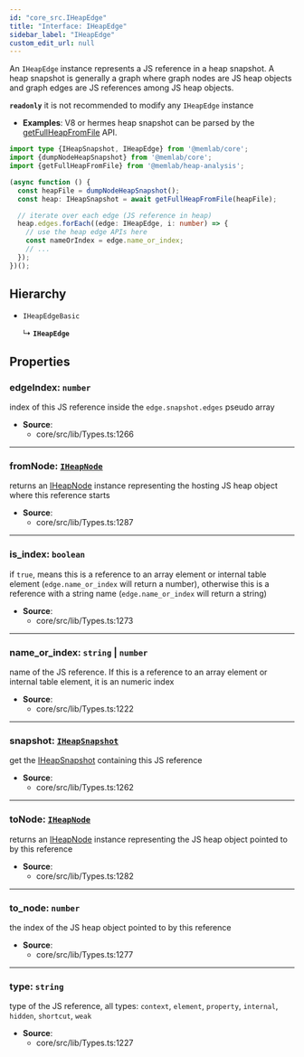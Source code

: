 ```yaml
---
id: "core_src.IHeapEdge"
title: "Interface: IHeapEdge"
sidebar_label: "IHeapEdge"
custom_edit_url: null
---
```


An `IHeapEdge` instance represents a JS reference in a heap snapshot.
A heap snapshot is generally a graph where graph nodes are JS heap objects
and graph edges are JS references among JS heap objects.

**`readonly`** it is not recommended to modify any `IHeapEdge` instance

* **Examples**: V8 or hermes heap snapshot can be parsed by the
[getFullHeapFromFile](../modules/heap_analysis_src.md#getfullheapfromfile) API.

```typescript
import type {IHeapSnapshot, IHeapEdge} from '@memlab/core';
import {dumpNodeHeapSnapshot} from '@memlab/core';
import {getFullHeapFromFile} from '@memlab/heap-analysis';

(async function () {
  const heapFile = dumpNodeHeapSnapshot();
  const heap: IHeapSnapshot = await getFullHeapFromFile(heapFile);

  // iterate over each edge (JS reference in heap)
  heap.edges.forEach((edge: IHeapEdge, i: number) => {
    // use the heap edge APIs here
    const nameOrIndex = edge.name_or_index;
    // ...
  });
})();
```

## Hierarchy

- `IHeapEdgeBasic`

  ↳ **`IHeapEdge`**

## Properties

### <a id="edgeindex" name="edgeindex"></a> **edgeIndex**: `number`

index of this JS reference inside the `edge.snapshot.edges` pseudo array

 * **Source**:
    * core/src/lib/Types.ts:1266

___

### <a id="fromnode" name="fromnode"></a> **fromNode**: [`IHeapNode`](core_src.IHeapNode.md)

returns an [IHeapNode](core_src.IHeapNode.md) instance representing the hosting
JS heap object where this reference starts

 * **Source**:
    * core/src/lib/Types.ts:1287

___

### <a id="is\_index" name="is\_index"></a> **is\_index**: `boolean`

if `true`, means this is a reference to an array element
or internal table element (`edge.name_or_index` will return a number),
otherwise this is a reference with a string name (`edge.name_or_index`
will return a string)

 * **Source**:
    * core/src/lib/Types.ts:1273

___

### <a id="name\_or\_index" name="name\_or\_index"></a> **name\_or\_index**: `string` \| `number`

name of the JS reference. If this is a reference to an array element
or internal table element, it is an numeric index

 * **Source**:
    * core/src/lib/Types.ts:1222

___

### <a id="snapshot" name="snapshot"></a> **snapshot**: [`IHeapSnapshot`](core_src.IHeapSnapshot.md)

get the [IHeapSnapshot](core_src.IHeapSnapshot.md) containing this JS reference

 * **Source**:
    * core/src/lib/Types.ts:1262

___

### <a id="tonode" name="tonode"></a> **toNode**: [`IHeapNode`](core_src.IHeapNode.md)

returns an [IHeapNode](core_src.IHeapNode.md) instance representing the JS heap object
pointed to by this reference

 * **Source**:
    * core/src/lib/Types.ts:1282

___

### <a id="to\_node" name="to\_node"></a> **to\_node**: `number`

the index of the JS heap object pointed to by this reference

 * **Source**:
    * core/src/lib/Types.ts:1277

___

### <a id="type" name="type"></a> **type**: `string`

type of the JS reference, all types:
`context`, `element`, `property`, `internal`, `hidden`, `shortcut`, `weak`

 * **Source**:
    * core/src/lib/Types.ts:1227
